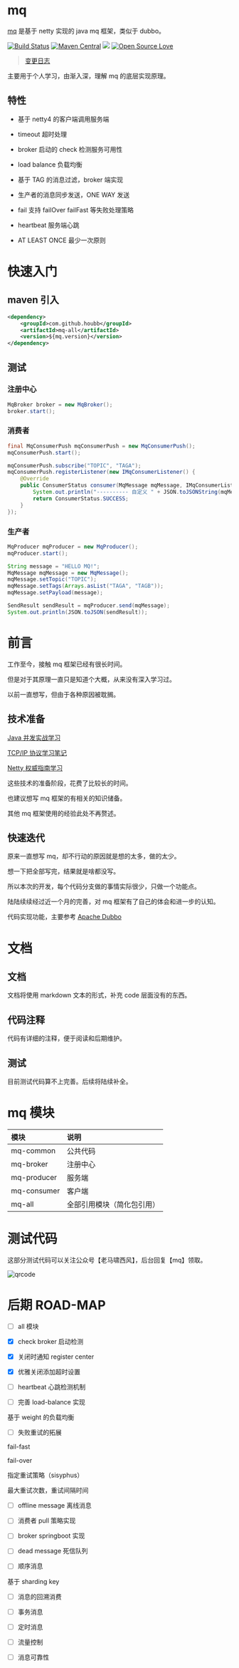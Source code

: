 # mq

[mq](https://github.com/houbb/mq) 是基于 netty 实现的 java mq 框架，类似于 dubbo。

[![Build Status](https://travis-ci.com/houbb/mq.svg?branch=master)](https://travis-ci.com/houbb/mq)
[![Maven Central](https://maven-badges.herokuapp.com/maven-central/com.github.houbb/mq/badge.svg)](http://mvnrepository.com/artifact/com.github.houbb/mq)
[![](https://img.shields.io/badge/license-Apache2-FF0080.svg)](https://github.com/houbb/mq/blob/master/LICENSE.txt)
[![Open Source Love](https://badges.frapsoft.com/os/v2/open-source.svg?v=103)](https://github.com/houbb/nlp-common)

> [变更日志](https://github.com/houbb/mq/blob/master/CHANGELOG.md)

主要用于个人学习，由渐入深，理解 mq 的底层实现原理。

## 特性

- 基于 netty4 的客户端调用服务端

- timeout 超时处理

- broker 启动的 check 检测服务可用性

- load balance 负载均衡

- 基于 TAG 的消息过滤，broker 端实现

- 生产者的消息同步发送，ONE WAY 发送

- fail 支持 failOver failFast 等失败处理策略

- heartbeat 服务端心跳

- AT LEAST ONCE 最少一次原则

# 快速入门

## maven 引入

```xml
<dependency>
    <groupId>com.github.houbb</groupId>
    <artifactId>mq-all</artifactId>
    <version>${mq.version}</version>
</dependency>
```

## 测试

### 注册中心

```java
MqBroker broker = new MqBroker();
broker.start();
```

### 消费者

```java
final MqConsumerPush mqConsumerPush = new MqConsumerPush();
mqConsumerPush.start();

mqConsumerPush.subscribe("TOPIC", "TAGA");
mqConsumerPush.registerListener(new IMqConsumerListener() {
    @Override
    public ConsumerStatus consumer(MqMessage mqMessage, IMqConsumerListenerContext context) {
        System.out.println("---------- 自定义 " + JSON.toJSONString(mqMessage));
        return ConsumerStatus.SUCCESS;
    }
});
```

### 生产者

```java
MqProducer mqProducer = new MqProducer();
mqProducer.start();

String message = "HELLO MQ!";
MqMessage mqMessage = new MqMessage();
mqMessage.setTopic("TOPIC");
mqMessage.setTags(Arrays.asList("TAGA", "TAGB"));
mqMessage.setPayload(message);

SendResult sendResult = mqProducer.send(mqMessage);
System.out.println(JSON.toJSON(sendResult));
```

# 前言

工作至今，接触 mq 框架已经有很长时间。

但是对于其原理一直只是知道个大概，从来没有深入学习过。

以前一直想写，但由于各种原因被耽搁。

## 技术准备

[Java 并发实战学习](https://houbb.github.io/2019/01/18/jcip-00-overview)

[TCP/IP 协议学习笔记](https://houbb.github.io/2019/04/05/protocol-tcp-ip-01-overview-01)

[Netty 权威指南学习](https://houbb.github.io/2019/05/10/netty-definitive-gudie-00-overview)

这些技术的准备阶段，花费了比较长的时间。

也建议想写 mq 框架的有相关的知识储备。

其他 mq 框架使用的经验此处不再赘述。

## 快速迭代

原来一直想写 mq，却不行动的原因就是想的太多，做的太少。

想一下把全部写完，结果就是啥都没写。

所以本次的开发，每个代码分支做的事情实际很少，只做一个功能点。

陆陆续续经过近一个月的完善，对 mq 框架有了自己的体会和进一步的认知。

代码实现功能，主要参考 [Apache Dubbo](https://dubbo.apache.org/zh/docs/introduction/)

# 文档

## 文档

文档将使用 markdown 文本的形式，补充 code 层面没有的东西。

## 代码注释

代码有详细的注释，便于阅读和后期维护。

## 测试

目前测试代码算不上完善。后续将陆续补全。

# mq 模块

| 模块 | 说明 |
|:---|:---|
| mq-common | 公共代码 |
| mq-broker | 注册中心 |
| mq-producer | 服务端 |
| mq-consumer | 客户端 |
| mq-all | 全部引用模块（简化包引用） |

# 测试代码

这部分测试代码可以关注公众号【老马啸西风】，后台回复【mq】领取。

![qrcode](qrcode.jpg)

# 后期 ROAD-MAP

- [ ] all 模块

- [x] check broker 启动检测
  
- [x] 关闭时通知 register center

- [x] 优雅关闭添加超时设置
  
- [ ] heartbeat 心跳检测机制

- [ ] 完善 load-balance 实现

基于 weight 的负载均衡

- [ ] 失败重试的拓展

fail-fast

fail-over
  
指定重试策略（sisyphus）

最大重试次数，重试间隔时间

- [ ] offline message 离线消息

- [ ] 消费者 pull 策略实现

- [ ] broker springboot 实现

- [ ] dead message 死信队列

- [ ] 顺序消息

基于 sharding key

- [ ] 消息的回溯消费

- [ ] 事务消息

- [ ] 定时消息

- [ ] 流量控制

- [ ] 消息可靠性


